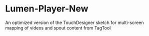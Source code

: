 # Lumen-Player-New
 An optimized version of the TouchDesigner sketch for multi-screen mapping of videos and spout content from TagTool
